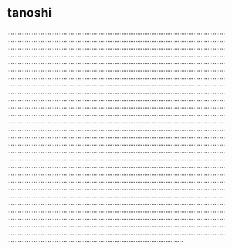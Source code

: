 # tanoshi
....................................................................................................................................................................................................................................................................................................................................................................................................................................................................................................................................................................................................................................................................................................................................................................................................................................................................................................................................................................................................................................................................................................................................................................................................................................................................................................................................................................................................................................................................................................................................................................................................................................................................................................................................................................................................................................................................................................................................................................................................................................................................................................................................................................................................................................................................................................................................................................................................................................................................................................................................................................................................................................................................................................................................................................................................................................................................................................................................................................................................................................................................................................................................................................................................................................................................................................................................................................................................................................................................................................................................................................................................................................................................................................................